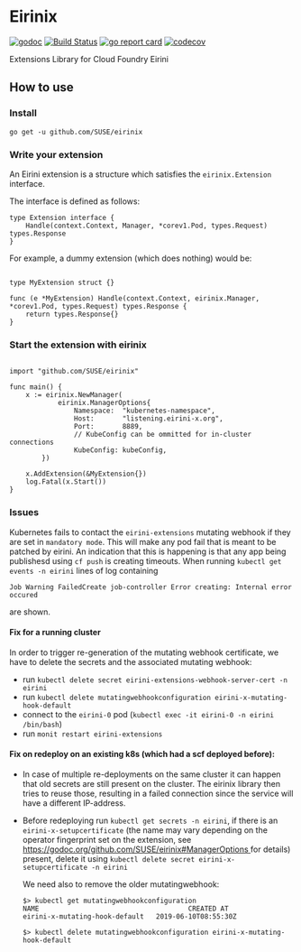 # Eirinix
[![godoc](https://godoc.org/github.com/SUSE/eirinix?status.svg)](https://godoc.org/github.com/SUSE/eirinix)
[![Build Status](https://travis-ci.org/SUSE/eirinix.svg?branch=master)](https://travis-ci.org/SUSE/eirinix)
[![go report card](https://goreportcard.com/badge/github.com/SUSE/eirinix)](https://goreportcard.com/report/github.com/SUSE/eirinix)
[![codecov](https://codecov.io/gh/SUSE/eirinix/branch/master/graph/badge.svg)](https://codecov.io/gh/SUSE/eirinix)

Extensions Library for Cloud Foundry Eirini

## How to use


### Install
    go get -u github.com/SUSE/eirinix

### Write your extension

An Eirini extension is a structure which satisfies the ```eirinix.Extension``` interface.

The interface is defined as follows:

```golang
type Extension interface {
	Handle(context.Context, Manager, *corev1.Pod, types.Request) types.Response
}
```

For example, a dummy extension (which does nothing) would be:

```golang

type MyExtension struct {}

func (e *MyExtension) Handle(context.Context, eirinix.Manager, *corev1.Pod, types.Request) types.Response {
	return types.Response{}
}
```


### Start the extension with eirinix

```golang

import "github.com/SUSE/eirinix"

func main() {
    x := eirinix.NewManager(
            eirinix.ManagerOptions{
                Namespace:  "kubernetes-namespace",
                Host:       "listening.eirini-x.org",
                Port:       8889,
                // KubeConfig can be ommitted for in-cluster connections
                KubeConfig: kubeConfig,
        })

    x.AddExtension(&MyExtension{})
    log.Fatal(x.Start())
}

```

### Issues

Kubernetes fails to contact the `eirini-extensions` mutating webhook if they are set in `mandatory mode`. This will make any pod fail that is meant to be patched by eirini. An indication that this is happening is that any app being publishesd using `cf push` is creating timeouts.
When running ```kubectl get events -n eirini``` lines of log containing

`Job Warning FailedCreate job-controller Error creating: Internal error occured`

are shown.


#### Fix for a running cluster

In order to trigger re-generation of the mutating webhook certificate, we have to delete the secrets and the associated mutating webhook:

- run `kubectl delete secret eirini-extensions-webhook-server-cert -n eirini`
- run `kubectl delete mutatingwebhookconfiguration eirini-x-mutating-hook-default`
- connect to the `eirini-0` pod (`kubectl exec -it eirini-0 -n eirini /bin/bash`)
- run `monit restart eirini-extensions`


#### Fix on redeploy on an existing k8s (which had a scf deployed before):
- In case of multiple re-deployments on the same cluster it can happen that old secrets are still present on the cluster. The eirinix library then tries to reuse those, resulting in a failed connection since the service will have a different IP-address.

- Before redeploying run `kubectl get secrets -n eirini`, if there is an `eirini-x-setupcertificate` (the name may vary depending on the operator fingerprint set on the extension, see [https://godoc.org/github.com/SUSE/eirinix#ManagerOptions
](https://godoc.org/github.com/SUSE/eirinix#ManagerOptions
) for details) present, delete it using `kubectl delete secret eirini-x-setupcertificate -n eirini`

  We need also to remove the older mutatingwebhook:
    ```
    $> kubectl get mutatingwebhookconfiguration
    NAME                                     CREATED AT
    eirini-x-mutating-hook-default   2019-06-10T08:55:30Z

    $> kubectl delete mutatingwebhookconfiguration eirini-x-mutating-hook-default
    ```
